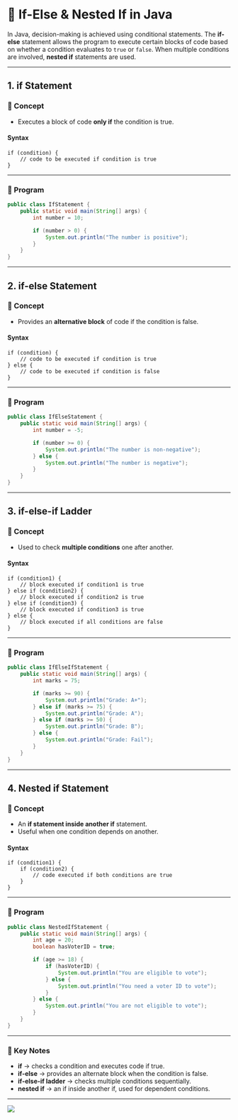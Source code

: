 # 🚀 If-Else & Nested If in Java

In Java, decision-making is achieved using conditional statements. The **if-else** statement allows the program to execute certain blocks of code based on whether a condition evaluates to `true` or `false`. When multiple conditions are involved, **nested if** statements are used.

---

## 1. if Statement

### 📘 Concept

- Executes a block of code **only if** the condition is true.

####  Syntax
```
if (condition) {
    // code to be executed if condition is true
}
```
---
### 📝 Program

```java
public class IfStatement {
    public static void main(String[] args) {
        int number = 10;

        if (number > 0) {
            System.out.println("The number is positive");
        }
    }
}
```

---

## 2. if-else Statement
### 📘 Concept

- Provides an **alternative block** of code if the condition is false.

####  Syntax
```
if (condition) {
    // code to be executed if condition is true
} else {
    // code to be executed if condition is false
}
```
---
### 📝 Program
```java
public class IfElseStatement {
    public static void main(String[] args) {
        int number = -5;

        if (number >= 0) {
            System.out.println("The number is non-negative");
        } else {
            System.out.println("The number is negative");
        }
    }
}
```

---

## 3. if-else-if Ladder
### 📘 Concept
- Used to check **multiple conditions** one after another.

#### Syntax
```
if (condition1) {
    // block executed if condition1 is true
} else if (condition2) {
    // block executed if condition2 is true
} else if (condition3) {
    // block executed if condition3 is true
} else {
    // block executed if all conditions are false
}
```
---
### 📝 Program

```java
public class IfElseIfStatement {
    public static void main(String[] args) {
        int marks = 75;

        if (marks >= 90) {
            System.out.println("Grade: A+");
        } else if (marks >= 75) {
            System.out.println("Grade: A");
        } else if (marks >= 50) {
            System.out.println("Grade: B");
        } else {
            System.out.println("Grade: Fail");
        }
    }
}
```

---

## 4. Nested if Statement
### 📘 Concept
* An **if statement inside another if** statement.
* Useful when one condition depends on another.

#### Syntax
```
if (condition1) {
    if (condition2) {
        // code executed if both conditions are true
    }
}
```
---

### 📝 Program
```java
public class NestedIfStatement {
    public static void main(String[] args) {
        int age = 20;
        boolean hasVoterID = true;

        if (age >= 18) {
            if (hasVoterID) {
                System.out.println("You are eligible to vote");
            } else {
                System.out.println("You need a voter ID to vote");
            }
        } else {
            System.out.println("You are not eligible to vote");
        }
    }
}
```

---

### 📌 Key Notes

* **if** → checks a condition and executes code if true.
* **if-else** → provides an alternate block when the condition is false.
* **if-else-if ladder** → checks multiple conditions sequentially.
* **nested if** → an if inside another if, used for dependent conditions.

---

[![](https://img.shields.io/badge/Go_Back-🔙-d6cadd?style=for-the-badge&labelColor=d6cadd)](../../../../../../TABLE_CONTENT_README.md)

